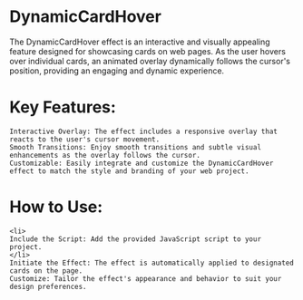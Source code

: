 # DynamicCardHover
The DynamicCardHover effect is an interactive and visually appealing feature designed for showcasing cards on web pages. As the user hovers over individual cards, an animated overlay dynamically follows the cursor's position, providing an engaging and dynamic experience.


# Key Features:

    Interactive Overlay: The effect includes a responsive overlay that reacts to the user's cursor movement.
    Smooth Transitions: Enjoy smooth transitions and subtle visual enhancements as the overlay follows the cursor.
    Customizable: Easily integrate and customize the DynamicCardHover effect to match the style and branding of your web project.

# How to Use:

    <li>
    Include the Script: Add the provided JavaScript script to your project.
    </li>
    Initiate the Effect: The effect is automatically applied to designated cards on the page.
    Customize: Tailor the effect's appearance and behavior to suit your design preferences.
